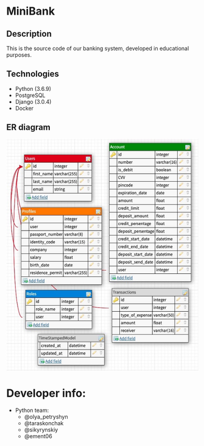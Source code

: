 # MiniBank

## Description
This is the source code of our banking system, developed in educational 
purposes.

## Technologies
* Python (3.6.9)
* PostgreSQL
* Django (3.0.4)
* Docker 

## ER diagram
![alt_text](diagrams/er-diagram.jpg)

# Developer info:
  * Python team:
    - @olya_petryshyn
    - @taraskonchak
    - @sikyrynskiy
    - @ement06
